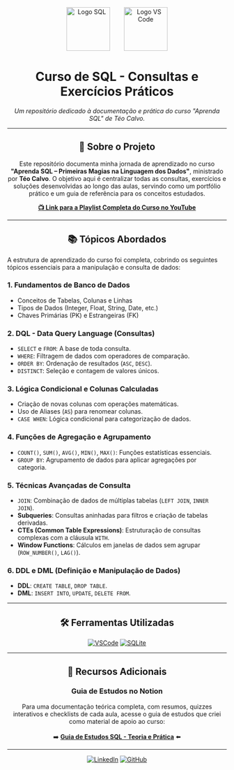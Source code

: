 <div align="center">
  <img src="https://www.svgrepo.com/show/374093/sql.svg" alt="Logo SQL" width="100"/>
  &nbsp;&nbsp;&nbsp;&nbsp;&nbsp;&nbsp;
  <img src="https://upload.wikimedia.org/wikipedia/commons/thumb/9/9a/Visual_Studio_Code_1.35_icon.svg/2048px-Visual_Studio_Code_1.35_icon.svg.png" alt="Logo VS Code" width="100"/>
</div>

<h1 align="center">
  Curso de SQL - Consultas e Exercícios Práticos
</h1>

<p align="center">
  <i>Um repositório dedicado à documentação e prática do curso "Aprenda SQL" de Téo Calvo.</i>
</p>

---

<h2 align="center">
  📖 Sobre o Projeto
</h2>

<p align="center">
  Este repositório documenta minha jornada de aprendizado no curso <strong>"Aprenda SQL – Primeiras Magias na Linguagem dos Dados"</strong>, ministrado por <strong>Téo Calvo</strong>. O objetivo aqui é centralizar todas as consultas, exercícios e soluções desenvolvidas ao longo das aulas, servindo como um portfólio prático e um guia de referência para os conceitos estudados.
</p>

<p align="center">
  <a href="https://www.youtube.com/watch?v=VmkJG8awKqM&list=PLvlkVRRKOYFRo651oD0JptVqfQGDvMi3j"><strong>📺 Link para a Playlist Completa do Curso no YouTube</strong></a>
</p>

---

<h2 align="center">
  📚 Tópicos Abordados
</h2>

A estrutura de aprendizado do curso foi completa, cobrindo os seguintes tópicos essenciais para a manipulação e consulta de dados:

### **1. Fundamentos de Banco de Dados**
- Conceitos de Tabelas, Colunas e Linhas
- Tipos de Dados (Integer, Float, String, Date, etc.)
- Chaves Primárias (PK) e Estrangeiras (FK)

### **2. DQL - Data Query Language (Consultas)**
- `SELECT` e `FROM`: A base de toda consulta.
- `WHERE`: Filtragem de dados com operadores de comparação.
- `ORDER BY`: Ordenação de resultados (`ASC`, `DESC`).
- `DISTINCT`: Seleção e contagem de valores únicos.

### **3. Lógica Condicional e Colunas Calculadas**
- Criação de novas colunas com operações matemáticas.
- Uso de Aliases (`AS`) para renomear colunas.
- `CASE WHEN`: Lógica condicional para categorização de dados.

### **4. Funções de Agregação e Agrupamento**
- `COUNT()`, `SUM()`, `AVG()`, `MIN()`, `MAX()`: Funções estatísticas essenciais.
- `GROUP BY`: Agrupamento de dados para aplicar agregações por categoria.

### **5. Técnicas Avançadas de Consulta**
- `JOIN`: Combinação de dados de múltiplas tabelas (`LEFT JOIN`, `INNER JOIN`).
- **Subqueries**: Consultas aninhadas para filtros e criação de tabelas derivadas.
- **CTEs (Common Table Expressions)**: Estruturação de consultas complexas com a cláusula `WITH`.
- **Window Functions**: Cálculos em janelas de dados sem agrupar (`ROW_NUMBER()`, `LAG()`).

### **6. DDL e DML (Definição e Manipulação de Dados)**
- **DDL**: `CREATE TABLE`, `DROP TABLE`.
- **DML**: `INSERT INTO`, `UPDATE`, `DELETE FROM`.

---

<h2 align="center">
  🛠️ Ferramentas Utilizadas
</h2>

<p align="center">
  <a href="https://code.visualstudio.com/"><img src="https://img.shields.io/badge/VSCode-007ACC?style=for-the-badge&logo=visualstudiocode&logoColor=white" alt="VSCode"/></a>
  <a href="https://www.sqlite.org/index.html"><img src="https://img.shields.io/badge/SQLite-07405E?style=for-the-badge&logo=sqlite&logoColor=white" alt="SQLite"/></a>
</p>

---

<h2 align="center">
  🔗 Recursos Adicionais
</h2>

<h3 align="center">
  Guia de Estudos no Notion
</h3>

<p align="center">
  Para uma documentação teórica completa, com resumos, quizzes interativos e checklists de cada aula, acesse o guia de estudos que criei como material de apoio ao curso:
  <br><br>
  ➡️ <strong><a href="https://guia-sql.notion.site/Guia-de-Estudos-SQL-Teoria-e-Pr-tica-26968acb257d80d8a7eed9da9b7a213d">Guia de Estudos SQL - Teoria e Prática</a></strong> ⬅️
</p>

---


<p align="center">
  <a href="https://www.linkedin.com/in/guilhrodrigues/"><img src="https://img.shields.io/badge/LinkedIn-0077B5?style=for-the-badge&logo=linkedin&logoColor=white" alt="LinkedIn"/></a>
  <a href="https://github.com/Guilh-Code"><img src="https://img.shields.io/badge/GitHub-181717?style=for-the-badge&logo=github&logoColor=white" alt="GitHub"/></a>
</p>
